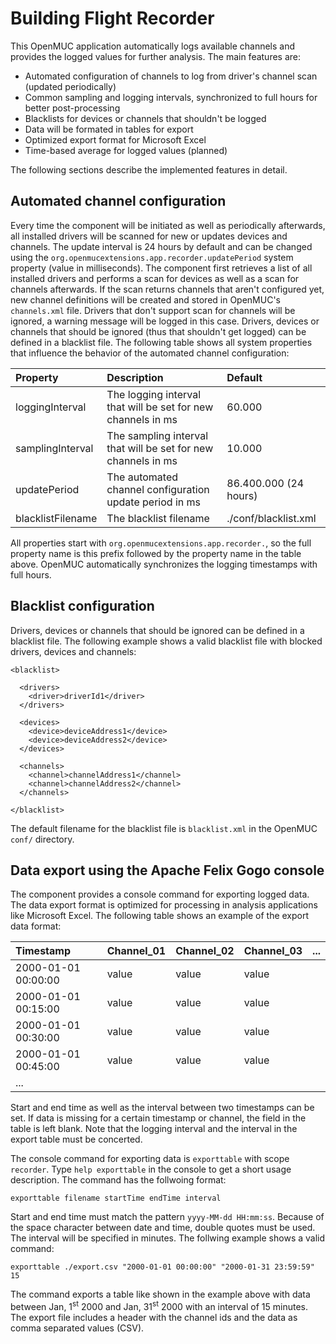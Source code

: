 # Building Flight Recorder
This OpenMUC application automatically logs available channels and provides the logged values for further analysis. The main features are:

* Automated configuration of channels to log from driver's channel scan (updated periodically)
* Common sampling and logging intervals, synchronized to full hours for better post-processing
* Blacklists for devices or channels that shouldn't be logged
* Data will be formated in tables for export
* Optimized export format for Microsoft Excel
* Time-based average for logged values (planned)

The following sections describe the implemented features in detail.

## Automated channel configuration
Every time the component will be initiated as well as periodically afterwards, all installed drivers will be scanned for new or updates devices and channels. The update interval is 24 hours by default and can be changed using the `org.openmucextensions.app.recorder.updatePeriod` system property (value in milliseconds). The component first retrieves a list of all installed drivers and performs a scan for devices as well as a scan for channels afterwards. If the scan returns channels that aren't configured yet, new channel definitions will be created and stored in OpenMUC's `channels.xml` file. Drivers that don't support scan for channels will be ignored, a warning message will be logged in this case. Drivers, devices or channels that should be ignored (thus that shouldn't get logged) can be defined in a blacklist file. The following table shows all system properties that influence the behavior of the automated channel configuration:

| Property | Description | Default |
|:--------------|:-----------|:------|
| loggingInterval | The logging interval that will be set for new channels in ms | 60.000 |
| samplingInterval | The sampling interval that will be set for new channels in ms | 10.000 |
| updatePeriod | The automated channel configuration update period in ms | 86.400.000 (24 hours) |
| blacklistFilename | The blacklist filename | ./conf/blacklist.xml |

All properties start with `org.openmucextensions.app.recorder.`, so the full property name is this prefix followed by the property name in the table above. OpenMUC automatically synchronizes the logging timestamps with full hours.

## Blacklist configuration
Drivers, devices or channels that should be ignored can be defined in a blacklist file. The following example shows a valid blacklist file with blocked drivers, devices and channels:

```
<blacklist>
  
  <drivers>
    <driver>driverId1</driver>
  </drivers>
  
  <devices>
    <device>deviceAddress1</device>
    <device>deviceAddress2</device>
  </devices>
  
  <channels>
    <channel>channelAddress1</channel>
    <channel>channelAddress2</channel>
  </channels>
  
</blacklist>
```

The default filename for the blacklist file is `blacklist.xml` in the OpenMUC `conf/` directory.

## Data export using the Apache Felix Gogo console
The component provides a console command for exporting logged data. The data export format is optimized for processing in analysis applications like Microsoft Excel. The following table shows an example of the export data format:

| Timestamp | Channel_01 | Channel_02 | Channel_03 | ... |
|:---|:---|:---|:---|:---|
| 2000-01-01 00:00:00 | value | value | value | |
| 2000-01-01 00:15:00 | value | value | value | |
| 2000-01-01 00:30:00 | value | value | value | |
| 2000-01-01 00:45:00 | value | value | value | |
| ... | | | | |

Start and end time as well as the interval between two timestamps can be set. If data is missing for a certain timestamp or channel, the field in the table is left blank. Note that the logging interval and the interval in the export table must be concerted.

The console command for exporting data is `exporttable` with scope `recorder`. Type `help exporttable` in the console to get a short usage description. The command has the follwoing format:

```
exporttable filename startTime endTime interval
```

Start and end time must match the pattern `yyyy-MM-dd HH:mm:ss`. Because of the space character between date and time, double quotes must be used. The interval will be specified in minutes. The follwing example shows a valid command:

```
exporttable ./export.csv "2000-01-01 00:00:00" "2000-01-31 23:59:59" 15
```

The command exports a table like shown in the example above with data between Jan, 1<sup>st</sup> 2000 and Jan, 31<sup>st</sup> 2000 with an interval of 15 minutes. The export file includes a header with the channel ids and the data as comma separated values (CSV).
